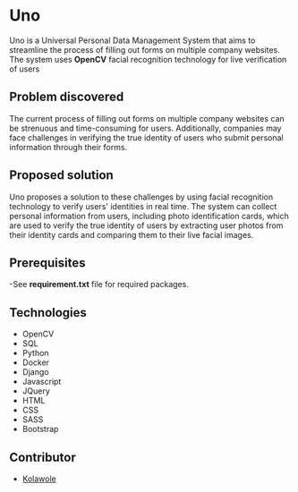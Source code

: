 # Uno

Uno is a Universal Personal Data Management System that aims to streamline the process of filling out forms on multiple company websites. The system uses **OpenCV** facial recognition technology for live verification of users

## Problem discovered 

The current process of filling out forms on multiple company websites can be strenuous and time-consuming for users. Additionally, companies may face challenges in verifying the true identity of users who submit personal information through their forms. 

## Proposed solution

Uno proposes a solution to these challenges by using facial recognition technology to verify users' identities in real time. The system can collect personal information from users, including photo identification cards, which are used to verify the true identity of users by extracting user photos from their identity cards and comparing them to their live facial images.

## Prerequisites
-See **requirement.txt** file for required packages.

## Technologies

- OpenCV
- SQL
- Python
- Docker
- Django
- Javascript
- JQuery
- HTML
- CSS
- SASS
- Bootstrap


## Contributor

- [Kolawole](https://github.com/Kolawole-max)

